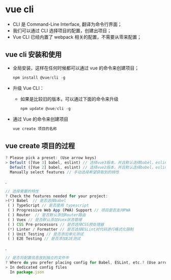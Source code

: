 # vue cli

* CLI 是 Command-Line Interface, 翻译为命令行界面；
* 我们可以通过 CLI 选择项目的配置，创建出项目；
* Vue CLI 已经内置了 webpack 相关的配置，不需要从零来配置；

## vue cli 安装和使用

* 全局安装，这样在任何时候都可以通过 vue 的命令来创建项目；

  ```js
  npm install @vue/cli -g
  ```

* 升级 Vue CLI：

  * 如果是比较旧的版本，可以通过下面的命令来升级

    ```js
    npm update @vue/cli -g
    ```

* 通过 Vue 的命令来创建项目

  ```js
  vue create 项目的名称
  ```

## vue create 项目的过程

```js
? Please pick a preset: (Use arrow keys)
> Default ([Vue 3] babel, eslint) // 选择vue3版本，并且默认选择babel、eslint
  Default ([Vue 2] babel, eslint) // 选择vue2版本，并且默认选择babel、eslint
  Manually select features // 手动选择希望获取到的特性
```

.

```js
// 选择需要的特性
? Check the features needed for your project: 
>(*) Babel  // 是否选择babel                               
 ( ) TypeScript // 是否使用 typescript
 ( ) Progressive Web App (PWA) Support // 项目是否支持PWA
 ( ) Router  // 是否默认添加Router路由
 ( ) Vuex // 是否默认添加Vuex状态管理
 ( ) CSS Pre-processors // 是否选择CSS预处理器
 (*) Linter / Formatter // 是否选择ESLint对代码进行格式化限制
 ( ) Unit Testing // 是否添加单元测试
 ( ) E2E Testing // 是否添加E2E测试
```

.

```js
// 是否将配置信息放到独立的文件中
? Where do you prefer placing config for Babel, ESLint, etc.? (Use arrow keys)                         
> In dedicated config files
  In package.json  
```





































